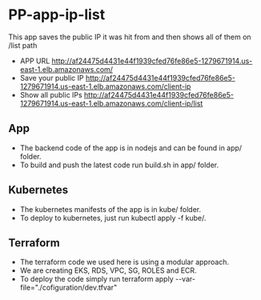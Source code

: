 # PP-app-ip-list
This app saves the public IP it was hit from and then shows all of them on /list path
- APP URL http://af24475d4431e44f1939cfed76fe86e5-1279671914.us-east-1.elb.amazonaws.com/
- Save your public IP http://af24475d4431e44f1939cfed76fe86e5-1279671914.us-east-1.elb.amazonaws.com/client-ip
- Show all public IPs http://af24475d4431e44f1939cfed76fe86e5-1279671914.us-east-1.elb.amazonaws.com/client-ip/list 

## App

- The backend code of the app is in nodejs and can be found in app/ folder.
- To build and push the latest code run build.sh in app/ folder.

## Kubernetes

- The kubernetes manifests of the app is in kube/ folder.
- To deploy to kubernetes, just run kubectl apply -f kube/.

## Terraform

- The terraform code we used here is using a modular approach.
- We are creating EKS, RDS, VPC, SG, ROLES and ECR.
- To deploy the code simply run terraform apply --var-file="./cofiguration/dev.tfvar"


